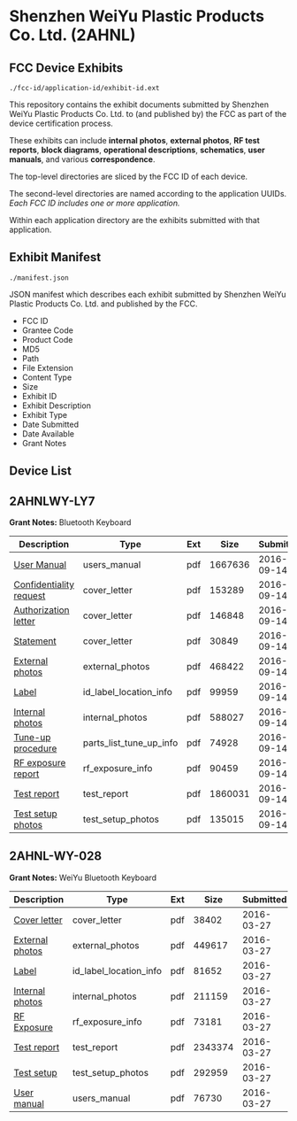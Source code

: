 # Shenzhen WeiYu Plastic Products Co. Ltd. (2AHNL)
## FCC Device Exhibits

```
./fcc-id/application-id/exhibit-id.ext
```

This repository contains the exhibit documents submitted by Shenzhen WeiYu Plastic Products Co. Ltd. to (and published by) the FCC as part of the device certification process.

These exhibits can include **internal photos**, **external photos**, **RF test reports**, **block diagrams**, **operational descriptions**, **schematics**, **user manuals**, and various **correspondence**.

The top-level directories are sliced by the FCC ID of each device.

The second-level directories are named according to the application UUIDs. *Each FCC ID includes one or more application.*

Within each application directory are the exhibits submitted with that application. 

## Exhibit Manifest

```
./manifest.json
```

JSON manifest which describes each exhibit submitted by Shenzhen WeiYu Plastic Products Co. Ltd. and published by the FCC.

- FCC ID
- Grantee Code
- Product Code
- MD5
- Path
- File Extension
- Content Type
- Size
- Exhibit ID
- Exhibit Description
- Exhibit Type
- Date Submitted
- Date Available
- Grant Notes

## Device List
## 2AHNLWY-LY7
**Grant Notes:** Bluetooth Keyboard

| Description | Type | Ext | Size | Submitted | Available |
| ----------- | ---- | --- | ---- | --------- | --------- |
| [User Manual](2AHNLWY-LY7/444175ed2ec170dc1e8bb0f25c2cfdf3/3134820.pdf) | users_manual | pdf | 1667636 | 2016-09-14 | 2016-09-14 |
| [Confidentiality request](2AHNLWY-LY7/444175ed2ec170dc1e8bb0f25c2cfdf3/3134817.pdf) | cover_letter | pdf | 153289 | 2016-09-14 | 2016-09-14 |
| [Authorization letter](2AHNLWY-LY7/444175ed2ec170dc1e8bb0f25c2cfdf3/3134818.pdf) | cover_letter | pdf | 146848 | 2016-09-14 | 2016-09-14 |
| [Statement](2AHNLWY-LY7/444175ed2ec170dc1e8bb0f25c2cfdf3/3134819.pdf) | cover_letter | pdf | 30849 | 2016-09-14 | 2016-09-14 |
| [External photos](2AHNLWY-LY7/444175ed2ec170dc1e8bb0f25c2cfdf3/3134814.pdf) | external_photos | pdf | 468422 | 2016-09-14 | 2016-09-14 |
| [Label](2AHNLWY-LY7/444175ed2ec170dc1e8bb0f25c2cfdf3/3134821.pdf) | id_label_location_info | pdf | 99959 | 2016-09-14 | 2016-09-14 |
| [Internal photos](2AHNLWY-LY7/444175ed2ec170dc1e8bb0f25c2cfdf3/3134815.pdf) | internal_photos | pdf | 588027 | 2016-09-14 | 2016-09-14 |
| [Tune-up procedure](2AHNLWY-LY7/444175ed2ec170dc1e8bb0f25c2cfdf3/3134823.pdf) | parts_list_tune_up_info | pdf | 74928 | 2016-09-14 | 2016-09-14 |
| [RF exposure report](2AHNLWY-LY7/444175ed2ec170dc1e8bb0f25c2cfdf3/3134824.pdf) | rf_exposure_info | pdf | 90459 | 2016-09-14 | 2016-09-14 |
| [Test report](2AHNLWY-LY7/444175ed2ec170dc1e8bb0f25c2cfdf3/3134822.pdf) | test_report | pdf | 1860031 | 2016-09-14 | 2016-09-14 |
| [Test setup photos](2AHNLWY-LY7/444175ed2ec170dc1e8bb0f25c2cfdf3/3134816.pdf) | test_setup_photos | pdf | 135015 | 2016-09-14 | 2016-09-14 |
## 2AHNL-WY-028
**Grant Notes:** WeiYu Bluetooth Keyboard

| Description | Type | Ext | Size | Submitted | Available |
| ----------- | ---- | --- | ---- | --------- | --------- |
| [Cover letter](2AHNL-WY-028/5160d9a1edf691f1335a43c1aac6a908/2942576.pdf) | cover_letter | pdf | 38402 | 2016-03-27 | 2016-03-27 |
| [External photos](2AHNL-WY-028/5160d9a1edf691f1335a43c1aac6a908/2942577.pdf) | external_photos | pdf | 449617 | 2016-03-27 | 2016-03-27 |
| [Label](2AHNL-WY-028/5160d9a1edf691f1335a43c1aac6a908/2942578.pdf) | id_label_location_info | pdf | 81652 | 2016-03-27 | 2016-03-27 |
| [Internal photos](2AHNL-WY-028/5160d9a1edf691f1335a43c1aac6a908/2942579.pdf) | internal_photos | pdf | 211159 | 2016-03-27 | 2016-03-27 |
| [RF Exposure](2AHNL-WY-028/5160d9a1edf691f1335a43c1aac6a908/2942581.pdf) | rf_exposure_info | pdf | 73181 | 2016-03-27 | 2016-03-27 |
| [Test report](2AHNL-WY-028/5160d9a1edf691f1335a43c1aac6a908/2942583.pdf) | test_report | pdf | 2343374 | 2016-03-27 | 2016-03-27 |
| [Test setup](2AHNL-WY-028/5160d9a1edf691f1335a43c1aac6a908/2942584.pdf) | test_setup_photos | pdf | 292959 | 2016-03-27 | 2016-03-27 |
| [User manual](2AHNL-WY-028/5160d9a1edf691f1335a43c1aac6a908/2942585.pdf) | users_manual | pdf | 76730 | 2016-03-27 | 2016-03-27 |
